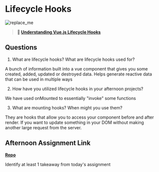 # Lifecycle Hooks

![replace_me](https://codeworks.blob.core.windows.net/public/assets/img/illustrations/placeholder.svg)

> **📖 [Understanding Vue.js Lifecycle Hooks](https://codeworksacademy.com/fs-student-guide/resources/wk6/03-Vue-Lifecycle-Hooks)**

## Questions

1. What are lifecycle hooks? What are lifecycle hooks used for?

A bunch of information built into a vue component that gives you some created, added, updated or destroyed data. Helps generate reactive data that can be used in multiple ways

2. How have you utilized lifecycle hooks in your afternoon projects?

We have used onMounted to essentially "invoke" some functions

3. What are mounting hooks? When might you use them?

They are hooks that allow you to access your component before and after render. If you want to update something in your DOM without making another large request from the server.

## Afternoon Assignment Link

**[Repo](https://github.com/Curtis-Pollard-II/gregslist-vue)**

Identify at least 1 takeaway from today's assignment
